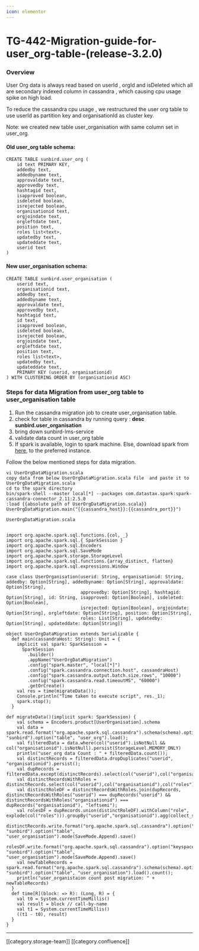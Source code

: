 ```yaml
---
icon: elementor
---
```


# TG-442-Migration-guide-for-user\_org-table-(release-3.2.0)

### Overview

User Org data is always read based on userId , orgId and isDeleted which all are secondary indexed column in cassandra , which causing cpu usage spike on high load.

To reduce the cassandra cpu usage , we restructured the user org table to use userId as partition key and organisationId as cluster key.

Note: we created new table user\_organisation with same column set in user\_org.

#### Old user\_org table schema:

```
CREATE TABLE sunbird.user_org (
    id text PRIMARY KEY,
    addedby text,
    addedbyname text,
    approvaldate text,
    approvedby text,
    hashtagid text,
    isapproved boolean,
    isdeleted boolean,
    isrejected boolean,
    organisationid text,
    orgjoindate text,
    orgleftdate text,
    position text,
    roles list<text>,
    updatedby text,
    updateddate text,
    userid text
)
```

#### New user\_organisation schema:

```
CREATE TABLE sunbird.user_organisation (
    userid text,
    organisationid text,
    addedby text,
    addedbyname text,
    approvaldate text,
    approvedby text,
    hashtagid text,
    id text,
    isapproved boolean,
    isdeleted boolean,
    isrejected boolean,
    orgjoindate text,
    orgleftdate text,
    position text,
    roles list<text>,
    updatedby text,
    updateddate text,
    PRIMARY KEY (userid, organisationid)
) WITH CLUSTERING ORDER BY (organisationid ASC)
```

### Steps for data Migration from user\_org table to user\_organisation table

1. Run the cassandra migration job to create user\_organisation table.
2. check for table in cassandra by running query : **desc sunbird.user\_organisation**
3. bring down sunbird-lms-service
4. validate data count in user\_org table
5. If spark is available, login to spark machine. Else, download spark from [here](https://www.apache.org/dyn/closer.lua/spark/spark-3.0.0/spark-3.0.0-bin-hadoop2.7.tgz), to the preferred instance.

Follow the below mentioned steps for data migration.

```
vi UserOrgDataMigration.scala 
copy data from below UserOrgDataMigration.scala file  and paste it to  UserOrgDataMigration.scala
cd to the spark directory
bin/spark-shell --master local[*] --packages com.datastax.spark:spark-cassandra-connector_2.11:2.5.0
:load {{absolute path of UserOrgDataMigration.scala}}
UserOrgDataMigration.main("{{cassandra_host}}:{{cassandra_port}}")
```

```
UserOrgDataMigration.scala


import org.apache.spark.sql.functions.{col, _}
import org.apache.spark.sql.{ SparkSession }
import org.apache.spark.sql.Encoders
import org.apache.spark.sql.SaveMode
import org.apache.spark.storage.StorageLevel
import org.apache.spark.sql.functions.{array_distinct, flatten}
import org.apache.spark.sql.expressions.Window

case class UserOrganisation(userid: String, organisationid: String, addedby: Option[String], addedbyname: Option[String], approvaldate: Option[String],
                            approvedby: Option[String], hashtagid: Option[String], id: String, isapproved: Option[Boolean], isdeleted: Option[Boolean],
                            isrejected: Option[Boolean], orgjoindate: Option[String], orgleftdate: Option[String], position: Option[String],
                            roles: List[String], updatedby: Option[String], updateddate: Option[String])

object UserOrgDataMigration extends Serializable {
  def main(cassandraHost: String): Unit = {
    implicit val spark: SparkSession =
      SparkSession
        .builder()
        .appName("UserOrgDataMigration")
        .config("spark.master", "local[*]")
        .config("spark.cassandra.connection.host", cassandraHost)
        .config("spark.cassandra.output.batch.size.rows", "10000")
        .config("spark.cassandra.read.timeoutMS", "60000")
        .getOrCreate()
    val res = time(migrateData());
    Console.println("Time taken to execute script", res._1);
    spark.stop();
  }

def migrateData()(implicit spark: SparkSession) {
    val schema = Encoders.product[UserOrganisation].schema
    val data = spark.read.format("org.apache.spark.sql.cassandra").schema(schema).option("keyspace", "sunbird").option("table", "user_org").load();
    val filteredData = data.where(col("userid").isNotNull && col("organisationid").isNotNull).persist(StorageLevel.MEMORY_ONLY)
    println("user_org data Count : " + filteredData.count());
    val distinctRecords = filteredData.dropDuplicates("userid", "organisationid").persist();
    val dupRecords = filteredData.except(distinctRecords).select(col("userid"),col("organisationid"),col("roles")).persist(StorageLevel.MEMORY_ONLY);
    val distinctRecordsWithRoles = distinctRecords.select(col("userid"),col("organisationid"),col("roles"));
    val distinctRoleDF = distinctRecordsWithRoles.join(dupRecords, distinctRecordsWithRoles("userid") === dupRecords("userid") && distinctRecordsWithRoles("organisationid") === dupRecords("organisationid"), "leftsemi");
    val rolesDF = dupRecords.union(distinctRoleDF).withColumn("role", explode(col("roles"))).groupBy("userid","organisationid").agg(collect_set("role").as("roles"));
    distinctRecords.write.format("org.apache.spark.sql.cassandra").option("keyspace", "sunbird").option("table", "user_organisation").mode(SaveMode.Append).save()
    rolesDF.write.format("org.apache.spark.sql.cassandra").option("keyspace", "sunbird").option("table", "user_organisation").mode(SaveMode.Append).save()
    val newTableRecords = spark.read.format("org.apache.spark.sql.cassandra").schema(schema).option("keyspace", "sunbird").option("table", "user_organisation").load().count();
    println("user_organistaion count post migration: " + newTableRecords)
  }
  def time[R](block: => R): (Long, R) = {
    val t0 = System.currentTimeMillis()
    val result = block // call-by-name
    val t1 = System.currentTimeMillis()
    ((t1 - t0), result)
  }
}
```

***

\[\[category.storage-team]] \[\[category.confluence]]
